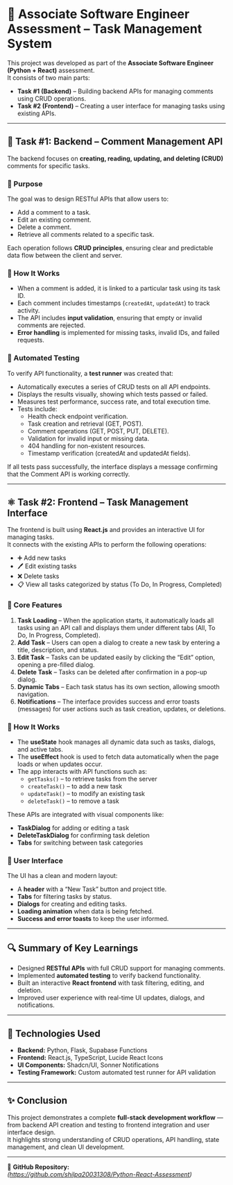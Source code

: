 # 🧩 Associate Software Engineer Assessment – Task Management System

This project was developed as part of the **Associate Software Engineer (Python + React)** assessment.  
It consists of two main parts:  
- **Task #1 (Backend)** – Building backend APIs for managing comments using CRUD operations.  
- **Task #2 (Frontend)** – Creating a user interface for managing tasks using existing APIs.

---

## 🧠 Task #1: Backend – Comment Management API

The backend focuses on **creating, reading, updating, and deleting (CRUD)** comments for specific tasks.

### 🔹 Purpose
The goal was to design RESTful APIs that allow users to:
- Add a comment to a task.
- Edit an existing comment.
- Delete a comment.
- Retrieve all comments related to a specific task.

Each operation follows **CRUD principles**, ensuring clear and predictable data flow between the client and server.

### 🔹 How It Works
- When a comment is added, it is linked to a particular task using its task ID.
- Each comment includes timestamps (`createdAt`, `updatedAt`) to track activity.
- The API includes **input validation**, ensuring that empty or invalid comments are rejected.
- **Error handling** is implemented for missing tasks, invalid IDs, and failed requests.

### 🔹 Automated Testing
To verify API functionality, a **test runner** was created that:
- Automatically executes a series of CRUD tests on all API endpoints.
- Displays the results visually, showing which tests passed or failed.
- Measures test performance, success rate, and total execution time.
- Tests include:
  - Health check endpoint verification.
  - Task creation and retrieval (GET, POST).
  - Comment operations (GET, POST, PUT, DELETE).
  - Validation for invalid input or missing data.
  - 404 handling for non-existent resources.
  - Timestamp verification (createdAt and updatedAt fields).

If all tests pass successfully, the interface displays a message confirming that the Comment API is working correctly.

---

## ⚛️ Task #2: Frontend – Task Management Interface

The frontend is built using **React.js** and provides an interactive UI for managing tasks.  
It connects with the existing APIs to perform the following operations:
- ➕ Add new tasks  
- 🖊️ Edit existing tasks  
- ❌ Delete tasks  
- 📋 View all tasks categorized by status (To Do, In Progress, Completed)

### 🔹 Core Features
1. **Task Loading** – When the application starts, it automatically loads all tasks using an API call and displays them under different tabs (All, To Do, In Progress, Completed).  
2. **Add Task** – Users can open a dialog to create a new task by entering a title, description, and status.  
3. **Edit Task** – Tasks can be updated easily by clicking the “Edit” option, opening a pre-filled dialog.  
4. **Delete Task** – Tasks can be deleted after confirmation in a pop-up dialog.  
5. **Dynamic Tabs** – Each task status has its own section, allowing smooth navigation.  
6. **Notifications** – The interface provides success and error toasts (messages) for user actions such as task creation, updates, or deletions.  

### 🔹 How It Works
- The **useState** hook manages all dynamic data such as tasks, dialogs, and active tabs.  
- The **useEffect** hook is used to fetch data automatically when the page loads or when updates occur.  
- The app interacts with API functions such as:
  - `getTasks()` – to retrieve tasks from the server  
  - `createTask()` – to add a new task  
  - `updateTask()` – to modify an existing task  
  - `deleteTask()` – to remove a task  

These APIs are integrated with visual components like:
- **TaskDialog** for adding or editing a task  
- **DeleteTaskDialog** for confirming task deletion  
- **Tabs** for switching between task categories  

### 🔹 User Interface
The UI has a clean and modern layout:
- A **header** with a “New Task” button and project title.  
- **Tabs** for filtering tasks by status.  
- **Dialogs** for creating and editing tasks.  
- **Loading animation** when data is being fetched.  
- **Success and error toasts** to keep the user informed.  

---

## 🔍 Summary of Key Learnings
- Designed **RESTful APIs** with full CRUD support for managing comments.  
- Implemented **automated testing** to verify backend functionality.  
- Built an interactive **React frontend** with task filtering, editing, and deletion.  
- Improved user experience with real-time UI updates, dialogs, and notifications.  

---

## 🧩 Technologies Used
- **Backend:** Python, Flask, Supabase Functions  
- **Frontend:** React.js, TypeScript, Lucide React Icons  
- **UI Components:** Shadcn/UI, Sonner Notifications  
- **Testing Framework:** Custom automated test runner for API validation  

---

## ✨ Conclusion
This project demonstrates a complete **full-stack development workflow** — from backend API creation and testing to frontend integration and user interface design.  
It highlights strong understanding of CRUD operations, API handling, state management, and clean UI development.

---

🔗 **GitHub Repository:**  
*(https://github.com/shilpa20031308/Python-React-Assessment)*
